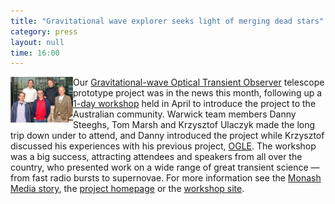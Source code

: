 ```yaml
---
title: "Gravitational wave explorer seeks light of merging dead stars"
category: press
layout: null
time: 16:00
---
```

<!-- header generated from blosxom format post; make_header.pl 23.1.2022 -->
<p>
<a href="http://monash.edu/news/show/gravitational-wave-explorer-seeks-light-of-merging-dead-stars"><img src="images/goto_team.jpg" width="100" align="left"></a>
Our 
<a href="http://goto-observatory.org">Gravitational-wave Optical Transient Observer</a> 
telescope prototype project was in the news this month, following up a 
<a href="http://goto-observatory.org/wiki/index.php?n=Public.2015Workshop">1-day workshop</a> 
held in April to
introduce the project to the Australian community. Warwick team members
Danny Steeghs, Tom Marsh and Krzysztof Ulaczyk made the long trip down under
to attend, and Danny introduced the project while Krzysztof discussed his
experiences with his previous project,
<a href="http://ogle.astrouw.edu.pl">OGLE</a>.
The workshop was a big success, attracting attendees and speakers from all
over the country, who presented work on a wide range of great transient
science &mdash; from fast radio bursts to supernovae. 
For more information see the 
<a href="http://monash.edu/news/show/gravitational-wave-explorer-seeks-light-of-merging-dead-stars">Monash Media story</a>,
the 
<a href="http://goto-observatory.org">project homepage</a> 
or the 
<a href="http://goto-observatory.org/wiki/index.php?n=Public.2015Workshop">workshop site</a>.
